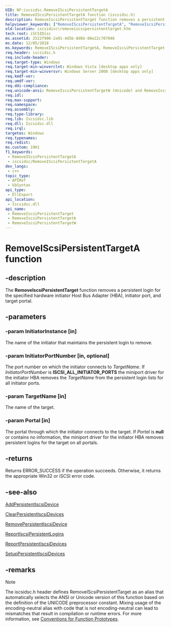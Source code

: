 ```yaml
---
UID: NF:iscsidsc.RemoveIScsiPersistentTargetA
title: RemoveIScsiPersistentTargetA function (iscsidsc.h)
description: RemoveIscsiPersistentTarget function removes a persistent login for the specified hardware initiator Host Bus Adapter (HBA), initiator port, and target portal. (ANSI)
helpviewer_keywords: ["RemoveIScsiPersistentTargetA", "RemoveIscsiPersistentTargetA", "iscsidsc/RemoveIscsiPersistentTargetA"]
old-location: iscsidisc\removeiscsipersistenttarget.htm
tech.root: iSCSIDisc
ms.assetid: 2522f906-2a91-4d5b-8d6b-86e22c707046
ms.date: 12/05/2018
ms.keywords: RemoveIScsiPersistentTargetA, RemoveIscsiPersistentTarget, RemoveIscsiPersistentTarget function [iSCSI Discovery Library API], RemoveIscsiPersistentTargetA, RemoveIscsiPersistentTargetW, iscsidisc.removeiscsipersistenttarget, iscsidsc/RemoveIscsiPersistentTarget, iscsidsc/RemoveIscsiPersistentTargetA, iscsidsc/RemoveIscsiPersistentTargetW
req.header: iscsidsc.h
req.include-header: 
req.target-type: Windows
req.target-min-winverclnt: Windows Vista [desktop apps only]
req.target-min-winversvr: Windows Server 2008 [desktop apps only]
req.kmdf-ver: 
req.umdf-ver: 
req.ddi-compliance: 
req.unicode-ansi: RemoveIscsiPersistentTargetW (Unicode) and RemoveIscsiPersistentTargetA (ANSI)
req.idl: 
req.max-support: 
req.namespace: 
req.assembly: 
req.type-library: 
req.lib: Iscsidsc.lib
req.dll: Iscsidsc.dll
req.irql: 
targetos: Windows
req.typenames: 
req.redist: 
ms.custom: 19H1
f1_keywords:
 - RemoveIScsiPersistentTargetA
 - iscsidsc/RemoveIScsiPersistentTargetA
dev_langs:
 - c++
topic_type:
 - APIRef
 - kbSyntax
api_type:
 - DllExport
api_location:
 - Iscsidsc.dll
api_name:
 - RemoveIscsiPersistentTarget
 - RemoveIscsiPersistentTargetA
 - RemoveIscsiPersistentTargetW
---
```


# RemoveIScsiPersistentTargetA function


## -description

The <b>RemoveIscsiPersistentTarget</b> function removes a persistent login for the specified hardware initiator Host Bus Adapter (HBA), initiator port, and target portal.

## -parameters

### -param InitiatorInstance [in]

The name of the initiator that maintains the persistent login to remove.

### -param InitiatorPortNumber [in, optional]

The port number on which the initiator connects to <i>TargetName</i>. If <i>InitiatorPortNumber</i> is <b>ISCSI_ALL_INITIATOR_PORTS</b> the miniport driver for the initiator HBA removes the <i>TargetName</i> from the persistent login lists for all initiator ports.

### -param TargetName [in]

The name of the target.

### -param Portal [in]

The portal through which the initiator connects to the target. If <i>Portal</i> is <b>null</b> or contains no information, the miniport driver for the initiator HBA removes persistent logins for the target on all portals.

## -returns

Returns ERROR_SUCCESS if the operation succeeds. Otherwise, it returns the appropriate Win32 or iSCSI error code.

## -see-also

<a href="/previous-versions/windows/desktop/api/iscsidsc/nf-iscsidsc-addpersistentiscsidevicea">AddPersistentIscsiDevice</a>



<a href="/previous-versions/windows/desktop/api/iscsidsc/nf-iscsidsc-clearpersistentiscsidevices">ClearPersistentIscsiDevices</a>



<a href="/previous-versions/windows/desktop/api/iscsidsc/nf-iscsidsc-removepersistentiscsidevicea">RemovePersistentIscsiDevice</a>



<a href="/previous-versions/windows/desktop/api/iscsidsc/nf-iscsidsc-reportiscsipersistentloginsa">ReportIscsiPersistentLogins</a>



<a href="/previous-versions/windows/desktop/api/iscsidsc/nf-iscsidsc-reportpersistentiscsidevicesa">ReportPersistentIscsiDevices</a>



<a href="/previous-versions/windows/desktop/api/iscsidsc/nf-iscsidsc-setuppersistentiscsidevices">SetupPersistentIscsiDevices</a>

## -remarks

> [!NOTE]
> The iscsidsc.h header defines RemoveIScsiPersistentTarget as an alias that automatically selects the ANSI or Unicode version of this function based on the definition of the UNICODE preprocessor constant. Mixing usage of the encoding-neutral alias with code that is not encoding-neutral can lead to mismatches that result in compilation or runtime errors. For more information, see [Conventions for Function Prototypes](/windows/win32/intl/conventions-for-function-prototypes).
